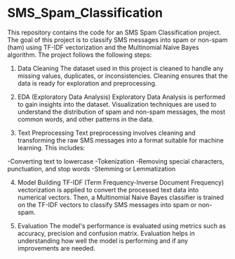 # SMS_Spam_Classification
This repository contains the code for an SMS Spam Classification project. The goal of this project is to classify SMS messages into spam or non-spam (ham) using TF-IDF vectorization and the Multinomial Naive Bayes algorithm. The project follows the following steps:

1. Data Cleaning
The dataset used in this project is cleaned to handle any missing values, duplicates, or inconsistencies. Cleaning ensures that the data is ready for exploration and preprocessing.

2. EDA (Exploratory Data Analysis)
Exploratory Data Analysis is performed to gain insights into the dataset. Visualization techniques are used to understand the distribution of spam and non-spam messages, the most common words, and other patterns in the data.

3. Text Preprocessing
Text preprocessing involves cleaning and transforming the raw SMS messages into a format suitable for machine learning. This includes:

-Converting text to lowercase
-Tokenization
-Removing special characters, punctuation, and stop words
-Stemming or Lemmatization

4. Model Building
TF-IDF (Term Frequency-Inverse Document Frequency) vectorization is applied to convert the processed text data into numerical vectors. Then, a Multinomial Naive Bayes classifier is trained on the TF-IDF vectors to classify SMS messages into spam or non-spam.

5. Evaluation
The model's performance is evaluated using metrics such as accuracy, precision and confusion matrix. Evaluation helps in understanding how well the model is performing and if any improvements are needed.
